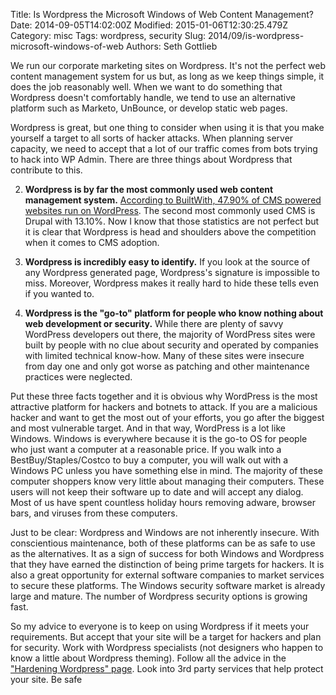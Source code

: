 Title: Is Wordpress the Microsoft Windows of Web Content Management?
Date: 2014-09-05T14:02:00Z
Modified: 2015-01-06T12:30:25.479Z
Category: misc
Tags: wordpress, security
Slug: 2014/09/is-wordpress-microsoft-windows-of-web
Authors: Seth Gottlieb

We run our corporate marketing sites on Wordpress. It's not the perfect web content management system for us but, as long as we keep things simple, it does the job reasonably well. When we want to do something that Wordpress doesn't comfortably handle, we tend to use an alternative platform such as Marketo, UnBounce, or develop static web pages.  
  
Wordpress is great, but one thing to consider when using it is that you make yourself a target to all sorts of hacker attacks. When planning server capacity, we need to accept that a lot of our traffic comes from bots trying to hack into WP Admin. There are three things about Wordpress that contribute to this.  

  
 2.   __Wordpress is by far the most commonly used web content management system.__ [According to BuiltWith, 47.90% of CMS powered websites run on WordPress](http://trends.builtwith.com/cms). The second most commonly used CMS is Drupal with 13.10%. Now I know that those statistics are not perfect but it is clear that Wordpress is head and shoulders above the competition when it comes to CMS adoption.
  
 4.   __Wordpress is incredibly easy to identify.__ If you look at the source of any Wordpress generated page, Wordpress's signature is impossible to miss. Moreover, Wordpress makes it really hard to hide these tells even if you wanted to.
  
 6.   __Wordpress is the "go-to" platform for people who know nothing about web development or security.__ While there are plenty of savvy WordPress developers out there, the majority of WordPress sites were built by people with no clue about security and operated by companies with limited technical know-how. Many of these sites were insecure from day one and only got worse as patching and other maintenance practices were neglected.
  

  
Put these three facts together and it is obvious why WordPress is the most attractive platform for hackers and botnets to attack. If you are a malicious hacker and want to get the most out of your efforts, you go after the biggest and most vulnerable target. And in that way, WordPress is a lot like Windows. Windows is everywhere because it is the go-to OS for people who just want a computer at a reasonable price. If you walk into a BestBuy/Staples/Costco to buy a computer, you will walk out with a Windows PC unless you have something else in mind. The majority of these computer shoppers know very little about managing their computers. These users will not keep their software up to date and will accept any dialog. Most of us have spent countless holiday hours removing adware, browser bars, and viruses from these computers.  
  
Just to be clear: Wordpress and Windows are not inherently insecure. With conscientious maintenance, both of these platforms can be as safe to use as the alternatives. It as a sign of success for both Windows and Wordpress that they have earned the distinction of being prime targets for hackers. It is also a great opportunity for external software companies to market services to secure these platforms. The Windows security software market is already large and mature. The number of Wordpress security options is growing fast.  
  
So my advice to everyone is to keep on using Wordpress if it meets your requirements. But accept that your site will be a target for hackers and plan for security. Work with Wordpress specialists (not designers who happen to know a little about Wordpress theming). Follow all the advice in the ["Hardening Wordpress" page](http://codex.wordpress.org/Hardening_WordPress). Look into 3rd party services that help protect your site. Be safe
